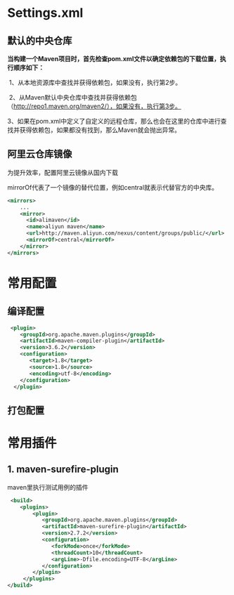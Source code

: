 # Settings.xml

## 默认的中央仓库

**当构建一个Maven项目时，首先检查pom.xml文件以确定依赖包的下载位置，执行顺序如下：**

​	1、从本地资源库中查找并获得依赖包，如果没有，执行第2步。

​	2、从Maven默认中央仓库中查找并获得依赖包（http://repo1.maven.org/maven2/），如果没有，执行第3步。

​	3、如果在pom.xml中定义了自定义的远程仓库，那么也会在这里的仓库中进行查找并获得依赖包，如果都没有找到，那么Maven就会抛出异常。



## 阿里云仓库镜像

为提升效率，配置阿里云镜像从国内下载

mirrorOf代表了一个镜像的替代位置，例如central就表示代替官方的中央库。

```xml
<mirrors>  
    ...   
    <mirror>  
      <id>alimaven</id>  
      <name>aliyun maven</name>  
      <url>http://maven.aliyun.com/nexus/content/groups/public/</url>  
      <mirrorOf>central</mirrorOf>          
    </mirror>
</mirrors>
```

# 常用配置

## 编译配置



```xml
 <plugin>
    <groupId>org.apache.maven.plugins</groupId>
    <artifactId>maven-compiler-plugin</artifactId>
    <version>3.6.2</version>
    <configuration>
       <target>1.8</target>   
       <source>1.8</source>
       <encoding>utf-8</encoding>
    </configuration>
  </plugin>
```

## 打包配置





# 常用插件

## 1. maven-surefire-plugin

maven里执行测试用例的插件

```xml
 <build>
    <plugins>
        <plugin>
		   <groupId>org.apache.maven.plugins</groupId>
		   <artifactId>maven-surefire-plugin</artifactId>
		   <version>2.7.2</version>
		   <configuration>
		      <forkMode>once</forkMode>
		      <threadCount>10</threadCount>
		      <argLine>-Dfile.encoding=UTF-8</argLine>
		   </configuration>
		</plugin>
     </plugins>
</build>
```



